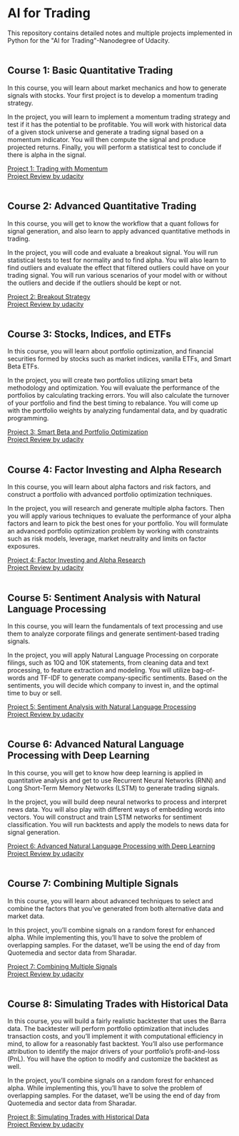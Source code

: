 # AI for Trading

This repository contains detailed notes and multiple projects implemented in Python for the "AI for Trading"-Nanodegree of Udacity.
<br/><br/>

## Course 1: Basic Quantitative Trading

In this course, you will learn about market mechanics and how to generate signals with stocks. Your first project is to develop a momentum trading strategy.

In the project, you will learn to implement a momentum trading strategy and test if it has the potential to be profitable. You will work with historical data of a given stock universe and generate a trading signal based on a momentum indicator. You will then compute the signal and produce projected returns. Finally, you will perform a statistical test to conclude if there is alpha in the signal. 

[Project 1: Trading with Momentum](https://github.com/jegali/AI_for_Trading/tree/main/Trading_with_Momentum)<br/>
[Project Review by udacity](https://github.com/jegali/AI_for_Trading/blob/main/Trading_with_Momentum/project_review.md)
<br/><br/>

## Course 2: Advanced Quantitative Trading

In this course, you will get to know the workflow that a quant follows for signal generation, and also learn to apply advanced quantitative methods in trading.

In the project, you will code and evaluate a breakout signal. You will run statistical tests to test for normality and to find alpha. You will also learn to find outliers and evaluate the effect that filtered outliers could have on your trading signal. You will run various scenarios of your model with or without the outliers and decide if the outliers should be kept or not.

[Project 2: Breakout Strategy](https://github.com/jegali/AI_for_Trading/tree/main/Breakout_Strategy)<br/>
[Project Review by udacity](https://github.com/jegali/AI_for_Trading/blob/main/Breakout_Strategy/project_review.md)
<br/><br/>


## Course 3: Stocks, Indices, and ETFs

In this course, you will learn about portfolio optimization, and financial securities formed by stocks such as market indices, vanilla ETFs, and Smart Beta ETFs.

In the project, you will create two portfolios utilizing smart beta methodology and optimization. You will evaluate the performance of the portfolios by calculating tracking errors. You will also calculate the turnover of your portfolio and find the best timing to rebalance. You will come up with the portfolio weights by analyzing fundamental
data, and by quadratic programming. 

[Project 3: Smart Beta and Portfolio Optimization](https://github.com/jegali/AI_for_Trading/blob/main/Smart_Beta_and_Portfolio_Optimization/README.md)<br/>
[Project Review by udacity](https://github.com/jegali/AI_for_Trading/blob/main/Smart_Beta_and_Portfolio_Optimization/project_review.md)
<br/><br/>


## Course 4: Factor Investing and Alpha Research

In this course, you will learn about alpha factors and risk factors, and construct a portfolio with advanced portfolio optimization techniques.

In the project, you will research and generate multiple alpha factors. Then you will apply various techniques to evaluate the performance of your alpha factors and learn to pick the best ones for your portfolio. You will formulate an advanced portfolio optimization problem by working with constraints such as risk models, leverage, market neutrality and limits on factor exposures.

[Project 4: Factor Investing and Alpha Research](https://github.com/jegali/AI_for_Trading/blob/main/Factor_Investing_and_Alpha_Research/README.md)<br/>
[Project Review by udacity](https://github.com/jegali/AI_for_Trading/blob/main/Factor_Investing_and_Alpha_Research/project_review.md)
<br/><br/>


## Course 5: Sentiment Analysis with Natural Language Processing

In this course, you will learn the fundamentals of text processing and use them to analyze corporate filings and generate sentiment-based trading signals.

In the project, you will apply Natural Language Processing on corporate filings, such as 10Q and 10K statements, from cleaning data and text processing, to feature extraction and modeling. You will utilize bag-of-words and TF-IDF to generate company-specific sentiments. Based on the sentiments, you will decide which company to invest in, and the optimal time to buy or sell.

[Project 5: Sentiment Analysis with Natural Language Processing](https://github.com/jegali/AI_for_Trading/blob/main/Sentiment_Analysis_with_NLP/README.md)<br/>
[Project Review by udacity](https://github.com/jegali/AI_for_Trading/blob/main/Sentiment_Analysis_with_NLP/project_review.md)
<br/><br/>


## Course 6: Advanced Natural Language Processing with Deep Learning

In this course, you will get to know how deep learning is applied in quantitative analysis and get to use Recurrent Neural Networks (RNN) and Long Short-Term Memory Networks (LSTM) to generate trading signals.

In the project, you will build deep neural networks to process and interpret news data. You will also play with different ways of embedding words into vectors. You will construct and train LSTM networks for sentiment classification. You will run backtests and apply the models to news data for signal generation.

[Project 6: Advanced Natural Language Processing with Deep Learning](https://github.com/jegali/AI_for_Trading/blob/main/Analyzing_Stock_sentiment_from_Twits/README.md)<br/>
[Project Review by udacity](https://github.com/jegali/AI_for_Trading/blob/main/Analyzing_Stock_sentiment_from_Twits/project_review.md)
<br/><br/>


## Course 7: Combining Multiple Signals

In this course, you will learn about advanced techniques to select and combine the factors that you’ve generated from both alternative data and market data.

In this project, you’ll combine signals on a random forest for enhanced alpha. While implementing this, you’ll have to solve the problem of overlapping samples. For the dataset, we’ll be using the end of day from Quotemedia and sector data from Sharadar.

[Project 7: Combining Multiple Signals](https://github.com/jegali/AI_for_Trading/blob/main/Factor_Investing_and_Alpha_Research/README.md)<br/>
[Project Review by udacity](https://github.com/jegali/AI_for_Trading/blob/main/Factor_Investing_and_Alpha_Research/project_review.md)
<br/><br/>


## Course 8: Simulating Trades with Historical Data

In this course, you will build a fairly realistic backtester that uses the Barra data. The backtester will perform portfolio optimization that includes transaction costs, and you’ll implement it with computational efficiency in mind, to allow for a reasonably fast backtest. You’ll also use performance attribution to identify the major drivers of your portfolio’s profit-and-loss (PnL). You will have the option to modify and customize the backtest as well.

In the project, you’ll combine signals on a random forest for enhanced alpha. While implementing this, you’ll have to solve the problem of overlapping samples. For the dataset, we’ll be using the end of day from Quotemedia and sector data from Sharadar.

[Project 8: Simulating Trades with Historical Data](https://github.com/jegali/AI_for_Trading/blob/main/Factor_Investing_and_Alpha_Research/README.md)<br/>
[Project Review by udacity](https://github.com/jegali/AI_for_Trading/blob/main/Factor_Investing_and_Alpha_Research/project_review.md)
<br/><br/>

